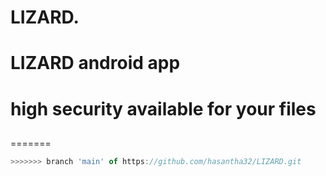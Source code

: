 # LIZARD.

# LIZARD android app
# high security available for your files  <h2>

=======
```javascript
>>>>>>> branch 'main' of https://github.com/hasantha32/LIZARD.git
